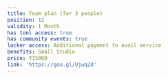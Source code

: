 ```yaml
---
title: Team plan (for 3 people)
position: 12
validity: 1 Month
has tool access: true
has community events: true
locker access: Additional payment to avail service
benefits: Small Studio
price: ₹15000
link: 'https://goo.gl/UjwqZd'
---
```


